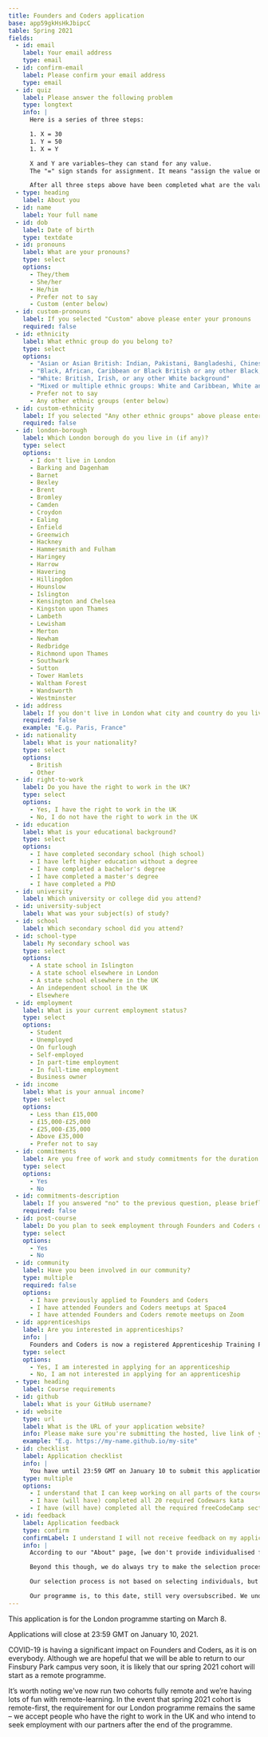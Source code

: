 ```yaml
---
title: Founders and Coders application
base: app59gkHsHkJbipcC
table: Spring 2021
fields:
  - id: email
    label: Your email address
    type: email
  - id: confirm-email
    label: Please confirm your email address
    type: email
  - id: quiz
    label: Please answer the following problem
    type: longtext
    info: |
      Here is a series of three steps:

      1. X = 30
      1. Y = 50
      1. X = Y

      X and Y are variables—they can stand for any value. 
      The "=" sign stands for assignment. It means "assign the value on the right to the variable on the left".

      After all three steps above have been completed what are the values of X and Y? Please explain your solution as if you're helping someone who is less familiar with programming.
  - type: heading
    label: About you
  - id: name
    label: Your full name
  - id: dob
    label: Date of birth
    type: textdate
  - id: pronouns
    label: What are your pronouns?
    type: select
    options:
      - They/them
      - She/her
      - He/him
      - Prefer not to say
      - Custom (enter below)
  - id: custom-pronouns
    label: If you selected "Custom" above please enter your pronouns
    required: false
  - id: ethnicity
    label: What ethnic group do you belong to?
    type: select
    options:
      - "Asian or Asian British: Indian, Pakistani, Bangladeshi, Chinese, or any other Asian background"
      - "Black, African, Caribbean or Black British or any other Black, African or Caribbean background"
      - "White: British, Irish, or any other White background"
      - "Mixed or multiple ethnic groups: White and Caribbean, White and Black African, White and Asian, or any other mixed or multiple ethnic background"
      - Prefer not to say
      - Any other ethnic groups (enter below)
  - id: custom-ethnicity
    label: If you selected "Any other ethnic groups" above please enter your ethnicity
    required: false
  - id: london-borough
    label: Which London borough do you live in (if any)?
    type: select
    options:
      - I don't live in London
      - Barking and Dagenham
      - Barnet
      - Bexley
      - Brent
      - Bromley
      - Camden
      - Croydon
      - Ealing
      - Enfield
      - Greenwich
      - Hackney
      - Hammersmith and Fulham
      - Haringey
      - Harrow
      - Havering
      - Hillingdon
      - Hounslow
      - Islington
      - Kensington and Chelsea
      - Kingston upon Thames
      - Lambeth
      - Lewisham
      - Merton
      - Newham
      - Redbridge
      - Richmond upon Thames
      - Southwark
      - Sutton
      - Tower Hamlets
      - Waltham Forest
      - Wandsworth
      - Westminster
  - id: address
    label: If you don't live in London what city and country do you live in?
    required: false
    example: "E.g. Paris, France"
  - id: nationality
    label: What is your nationality?
    type: select
    options:
      - British
      - Other
  - id: right-to-work
    label: Do you have the right to work in the UK?
    type: select
    options:
      - Yes, I have the right to work in the UK
      - No, I do not have the right to work in the UK
  - id: education
    label: What is your educational background?
    type: select
    options:
      - I have completed secondary school (high school)
      - I have left higher education without a degree
      - I have completed a bachelor's degree
      - I have completed a master's degree
      - I have completed a PhD
  - id: university
    label: Which university or college did you attend?
  - id: university-subject
    label: What was your subject(s) of study?
  - id: school
    label: Which secondary school did you attend?
  - id: school-type
    label: My secondary school was
    type: select
    options:
      - A state school in Islington
      - A state school elsewhere in London
      - A state school elsewhere in the UK
      - An independent school in the UK
      - Elsewhere
  - id: employment
    label: What is your current employment status?
    type: select
    options:
      - Student
      - Unemployed
      - On furlough
      - Self-employed
      - In part-time employment
      - In full-time employment
      - Business owner
  - id: income
    label: What is your annual income?
    type: select
    options:
      - Less than £15,000
      - £15,000-£25,000
      - £25,000-£35,000
      - Above £35,000
      - Prefer not to say
  - id: commitments
    label: Are you free of work and study commitments for the duration of the programme?
    type: select
    options:
      - Yes
      - No
  - id: commitments-description
    label: If you answered "no" to the previous question, please briefly describe your other commitments
    required: false
  - id: post-course
    label: Do you plan to seek employment through Founders and Coders during or after the course?
    type: select
    options:
      - Yes
      - No
  - id: community
    label: Have you been involved in our community?
    type: multiple
    required: false
    options:
      - I have previously applied to Founders and Coders
      - I have attended Founders and Coders meetups at Space4
      - I have attended Founders and Coders remote meetups on Zoom
  - id: apprenticeships
    label: Are you interested in apprenticeships?
    info: |
      Founders and Coders is now a registered Apprenticeship Training Provider. What this means is that programme participants will have the option to apply for paid apprentice roles with our employer partners either before or during the programme.
    type: select
    options:
      - Yes, I am interested in applying for an apprenticeship
      - No, I am not interested in applying for an apprenticeship
  - type: heading
    label: Course requirements
  - id: github
    label: What is your GitHub username?
  - id: website
    type: url
    label: What is the URL of your application website?
    info: Please make sure you're submitting the hosted, live link of your website, and not a link to your GitHub repository.
    example: "E.g. https://my-name.github.io/my-site"
  - id: checklist
    label: Application checklist
    info: |
      You have until 23:59 GMT on January 10 to submit this application as well as finish all of your course requirements. Before that date, please make sure you double check your application. We've made this checklist to help make it easier:
    type: multiple
    options:
      - I understand that I can keep working on all parts of the course requirements until 23:59 GMT on January 10
      - I have (will have) completed all 20 required Codewars kata
      - I have (will have) completed all the required freeCodeCamp sections
  - id: feedback
    label: Application feedback
    type: confirm
    confirmLabel: I understand I will not receive feedback on my application
    info: |
      According to our "About" page, [we don't provide individualised feedback](https://www.foundersandcoders.com/about/#can-you-tell-me-why-i-wasn-t-admitted-or-give-me-feedback-on-my-application). We have, however broken that rule several times in the past and with hindsight, this was a mistake. Moving forward, we're reenforcing the no individualised feedback rule.

      Beyond this though, we do always try to make the selection process transparent. We will communicate to all applicants on Slack: how many applications we've received, how many applicants we are planning on interviewing, as well as how the interview will be structured. However, like any admissions process, ours is far from perfect and we know we can make mistakes along the way.

      Our selection process is not based on selecting individuals, but rather a group of sixteen people who we think will work well together and prioritise cooperative learning. If you'd like to learn a little about the kinds of people we're looking for, [you can read more here](https://www.foundersandcoders.com/apply/#what-kind-of-people-are-we-looking-for). Our decisions on who is invited for an interview are largely based on our observations of existing interactions between applicants either through our meet-ups or Slack channels, as well as your application website. If you haven't finished the course requirements by the application deadline, we are unlikely to invite you for an interview.

      Our programme is, to this date, still very oversubscribed. We understand that people will be justifiably disappointed when they're not selected for an interview given the time and effort you all will have put into the application process. However, please know that if your end goal is to become a software developer, then you have not wasted your time and effort in completing our course requirements: joining Founders and Coders is just one of many pathways to becoming a developer.
---
```


This application is for the London programme starting on March 8.

Applications will close at 23:59 GMT on January 10, 2021.

COVID-19 is having a significant impact on Founders and Coders, as it is on everybody. Although we are hopeful that we will be able to return to our Finsbury Park campus very soon, it is likely that our spring 2021 cohort will start as a remote programme.

It’s worth noting we've now run two cohorts fully remote and we’re having lots of fun with remote-learning. In the event that spring 2021 cohort is remote-first, the requirement for our London programme remains the same – we accept people who have the right to work in the UK and who intend to seek employment with our partners after the end of the programme.
